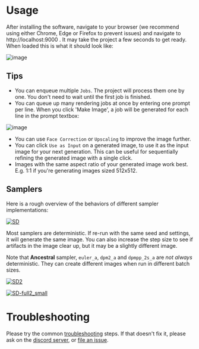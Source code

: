 # Usage
After installing the software, navigate to your browser (we recommend using either Chrome, Edge or Firefox to prevent issues) and navigate to http://localhost:9000 . It may take the project a few seconds to get ready.
When loaded this is what it should look like:

![image](https://user-images.githubusercontent.com/110454200/213924983-b8e5261a-8545-444c-a8be-271a495f145f.png)

## Tips
* You can enqueue multiple `Jobs`. The project will process them one by one. You don't need to wait until the first job is finished.
* You can queue up many rendering jobs at once by entering one prompt per line. When you click 'Make Image', a job will be generated for each line in the prompt textbox:

![image](https://user-images.githubusercontent.com/110454200/213926311-ba9286d1-00c6-4862-8ba3-6d1f4762e1d5.png)

* You can use `Face Correction` or `Upscaling` to improve the image further.
* You can click `Use as Input` on a generated image, to use it as the input image for your next generation. This can be useful for sequentially refining the generated image with a single click.
* Images with the same aspect ratio of your generated image work best. E.g. 1:1 if you're generating images sized 512x512.

## Samplers

Here is a rough overview of the behaviors of different sampler implementations:

[![SD](https://user-images.githubusercontent.com/7282547/222912410-32e65aef-317f-4f35-89bd-45d92569c317.jpg)](https://user-images.githubusercontent.com/7282547/222912410-32e65aef-317f-4f35-89bd-45d92569c317.jpg)

Most samplers are deterministic. If re-run with the same seed and settings, it will generate the same image. You can also increase the step size to see if artifacts in the image clear up, but it may be a slightly different image.

Note that **Ancestral** sampler, `euler_a`, `dpm2_a` and `dpmpp_2s_a` are *not always* deterministic. They can create different images when run in different batch sizes.

[![SD2](https://user-images.githubusercontent.com/7282547/222918227-052d5c8f-f6db-4bcb-bfe8-2902228171db.jpg)](https://user-images.githubusercontent.com/7282547/222918227-052d5c8f-f6db-4bcb-bfe8-2902228171db.jpg)

[![SD-full2_small](https://user-images.githubusercontent.com/7282547/222985489-b14b160f-ea79-464f-80f7-45092f5b35f9.jpg)](https://user-images.githubusercontent.com/7282547/222985489-b14b160f-ea79-464f-80f7-45092f5b35f9.jpg)

# Troubleshooting
Please try the common [troubleshooting](https://github.com/cmdr2/stable-diffusion-ui/wiki/Troubleshooting) steps. If that doesn't fix it, please ask on the [discord server](https://discord.com/invite/u9yhsFmEkB), or [file an issue](https://github.com/cmdr2/stable-diffusion-ui/issues).